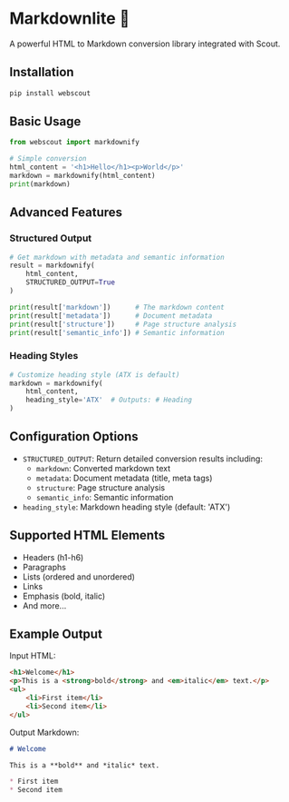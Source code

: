 # Markdownlite 🚀

A powerful HTML to Markdown conversion library integrated with Scout.

## Installation

```bash
pip install webscout
```

## Basic Usage

```python
from webscout import markdownify

# Simple conversion
html_content = '<h1>Hello</h1><p>World</p>'
markdown = markdownify(html_content)
print(markdown)
```

## Advanced Features

### Structured Output
```python
# Get markdown with metadata and semantic information
result = markdownify(
    html_content, 
    STRUCTURED_OUTPUT=True
)

print(result['markdown'])      # The markdown content
print(result['metadata'])      # Document metadata
print(result['structure'])     # Page structure analysis
print(result['semantic_info']) # Semantic information
```

### Heading Styles
```python
# Customize heading style (ATX is default)
markdown = markdownify(
    html_content, 
    heading_style='ATX'  # Outputs: # Heading
)
```

## Configuration Options

- `STRUCTURED_OUTPUT`: Return detailed conversion results including:
  - `markdown`: Converted markdown text
  - `metadata`: Document metadata (title, meta tags)
  - `structure`: Page structure analysis
  - `semantic_info`: Semantic information
- `heading_style`: Markdown heading style (default: 'ATX')

## Supported HTML Elements

- Headers (h1-h6)
- Paragraphs
- Lists (ordered and unordered)
- Links
- Emphasis (bold, italic)
- And more...

## Example Output

Input HTML:
```html
<h1>Welcome</h1>
<p>This is a <strong>bold</strong> and <em>italic</em> text.</p>
<ul>
    <li>First item</li>
    <li>Second item</li>
</ul>
```

Output Markdown:
```markdown
# Welcome

This is a **bold** and *italic* text.

* First item
* Second item
```
